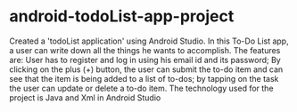 # android-todoList-app-project
Created a 'todoList application' using Android Studio. In this To-Do List app, a user can write down all the things he wants to accomplish. The features are: User has to register and log in using his email id and its password; By clicking on the plus (+) button, the user can submit the to-do item and can see that the item is being added to a list of to-dos; by tapping on the task the user can update or delete a to-do item. The technology used for the project is Java and Xml in Android Studio

